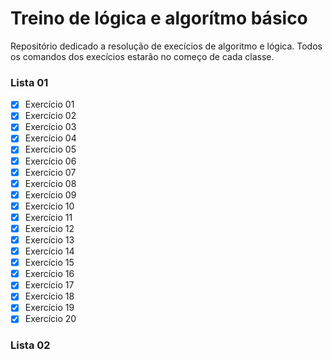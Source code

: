 # Treino de lógica e algorítmo básico 

Repositório dedicado a resolução de execícios de algoritmo e lógica. 
Todos os comandos dos execícios estarão no começo de cada classe.

### Lista 01

- [x] Exercício 01
- [x] Exercício 02
- [x] Exercício 03
- [x] Exercício 04
- [x] Exercício 05
- [x] Exercício 06
- [x] Exercício 07
- [x] Exercício 08
- [x] Exercício 09
- [x] Exercício 10
- [x] Exercício 11
- [x] Exercício 12
- [x] Exercício 13
- [x] Exercício 14
- [x] Exercício 15
- [x] Exercício 16
- [x] Exercício 17
- [x] Exercício 18
- [x] Exercício 19
- [x] Exercício 20

### Lista 02
